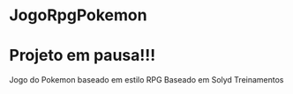 # JogoRpgPokemon

# Projeto em pausa!!!

 Jogo do Pokemon baseado em estilo  RPG
Baseado em Solyd Treinamentos
